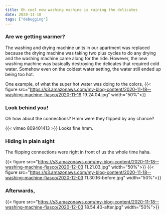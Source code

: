 ```yaml
---
title: Oh cool new washing machine is ruining the delicates
date: 2020-11-18
tags: ["debugging"]
---
```


### Are we getting warmer?
The washing and drying machine units in our apartment was replaced because the drying machine was taking two plus cycles to do any drying and the washing machine came along for the ride. However, the new washing machine was basically destroying the delicates that required cold water. Somehow even on the coldest water setting, the water still ended up being too hot.

One example, of what the super hot water was doing to the colors,
{{< figure src="https://s3.amazonaws.com/my-blog-content/2020-11-18--washing-machine-fiasco/2020-11-19 19.24.04.jpg" width="50%">}}

### Look behind you!
Oh how about the connections? Hmm were they flipped by any chance?

{{< vimeo 809401413 >}}
Looks fine hmm.



### Hiding in plain sight
The flipping connections were right in front of us the whole time haha.

{{< figure src="https://s3.amazonaws.com/my-blog-content/2020-11-18--washing-machine-fiasco/2020-12-03 11.21.03.jpg" width="50%">}}
{{< figure src="https://s3.amazonaws.com/my-blog-content/2020-11-18--washing-machine-fiasco/2020-12-03 11.30.16-before.jpg" width="50%">}}

### Afterwards,
{{< figure src="https://s3.amazonaws.com/my-blog-content/2020-11-18--washing-machine-fiasco/2020-12-03 18.54.40-after.jpg" width="50%">}}
